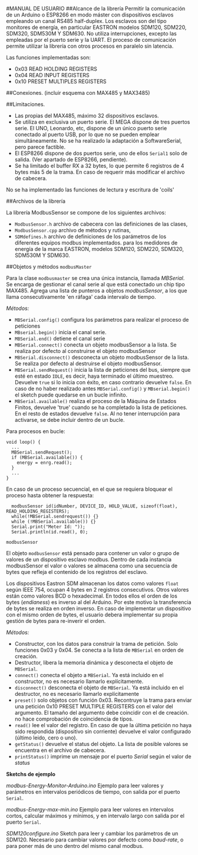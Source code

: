 #MANUAL DE USUARIO
##Alcance de la librería
Permitir la comunicación de un Arduino o ESP8266 en modo máster con dispositivos esclavos empleando un canal RS485 half-duplex.
Los esclavos son del tipo monitores de energía, en particular EASTRON modelos SDM120, SDM220, SDM320, SDM530M Y SDM630.
No utiliza interrupciones, excepto las empleadas por el puerto serie y la UART. El proceso de comunicación permite utilizar la librería
con otros procesos en paralelo sin latencia.

Las funciones implementadas son:
 - 0x03 READ HOLDING REGISTERS
 - 0x04 READ INPUT REGISTERS
 - 0x10 PRESET MULTIPLES REGISTERS

##Conexiones.
(incluir esquema con MAX485 y MAX3485)

##Limitaciones.
- Las propias del MAX485, máximo 32 dispositivos esclavos.
- Se utiliza en exclusiva un puerto serie. El MEGA dispone de tres puertos serie. 
El UNO, Leonardo, etc, dispone de un único puerto serie conectado al puerto USB, por lo que no se pueden emplear simultáneamente. 
No se ha realizado la adaptación a SoftwareSerial, pero parece factible. 
- El ESP8266 dispone de dos puertos serie, uno de ellos ``Serial1`` solo de salida. (Ver apartado de ESP8266, pendiente).
- Se ha limitado el buffer RX a 32 bytes, lo que permite 6 registros de 4 bytes más 5 de la trama. En caso de requerir más modificar el archivo de cabecera.

No se ha implementado las funciones de lectura y escritura de 'coils'

##Archivos de la librería

La librería ModbusSensor se compone de los siguientes archivos:
- ``ModbusSensor.h`` archivo de cabecera con las definiciones de las clases,
- ``ModbusSensor.cpp`` archivo de métodos y rutinas,
- ``SDMdefines.h`` archivo de definiciones de los parámetros de los diferentes equipos modbus implementados. para los medidores de energía de la marca EASTRON, modelos SDM120, SDM220, SDM320, SDM530M Y SDM630.

##Objetos y métodos
``modbusMaster``

Para la clase ``modbusmaster`` se crea una única instancia, llamada *MBSerial*. Se encarga de gestionar el canal serie al que está conectado un chip tipo MAX485.
Agrega una lista de punteros a objetos *modbusSensor*, a los que llama consecutivamente 'en ráfaga' cada intervalo de tiempo.

*Métodos:*

* ``MBSerial.config()`` configura los parámetros para realizar el proceso de peticiones
* ``MBserial.begin()`` inicia el canal serie.
* ``MBSerial.end()`` detiene el canal serie
* ``MBSerial.connect()`` conecta un objeto modbusSensor a la lista. Se realiza por defecto al construirse el objeto modbusSensor
* ``MBSerial.disconnect()`` desconecta un objeto modbusSensor de la lista. Se realiza por defecto al destruirse el objeto modbusSensor.
* ``MBSerial.sendRequest()`` inicia la lista de peticiones del bus, siempre que esté en estado ``IDLE``, es decir, haya terminado el último muestreo. Devuelve ``true`` si lo inicia con éxito, en caso contrario devuelve ``false``. En caso de no haber realizado antes  ``MBSerial.config()`` y ``MBserial.begin()`` el sketch puede quedarse en un bucle infinito.
* ``MBSerial.available()`` realiza el proceso de la Máquina de Estados Finitos, devuelve 'true' cuando se ha completado la lista de peticiones. 
En el resto de estados devuelve ``false``. Al no tener interrupción para activarse, se debe incluir dentro de un bucle.

Para procesos en bucle:
```
void loop() {
  ...
  MBSerial.sendRequest();
  if (MBSerial.available()) {
    energy = enrg.read();
  }
  ...
}
```
En caso de un proceso secuencial, en el que se requiera bloquear el proceso hasta obtener la respuesta:
```
  modbusSensor id(idNumber, DEVICE_ID, HOLD_VALUE, sizeof(float), READ_HOLDING_REGISTERS);
  while(!MBSerial.sendrequest()) {}
  while (!MBSerial.available()) {}
  Serial.print("Meter Id: ")); 
  Serial.println(id.read(), 0);
```

``modbusSensor``

El objeto ``modbusSensor`` está pensado para contener un valor o grupo de valores de un dispositivo esclavo modbus. 
Dentro de cada instancia modbusSensor el valor o valores se almacena como una secuencia de bytes que refleja el contenido de los registros del esclavo.

Los dispositivos Eastron SDM almacenan los datos como valores ``float`` según IEEE 754, ocupan 4 bytes en 2 registros consecutivos. 
Otros valores están como valores BCD o hexadecimal. En todos ellos el orden de los bytes (*endianess*) es inverso al del Arduino. 
Por este motivo la transferencia de bytes se realiza en orden inverso. En caso de implementar un dispositivo con el mismo orden de bytes,
el usuario debera implementar su propia gestión de bytes para re-inverir el orden.

*Métodos:*

- Constructor, con los datos para construir la trama de petición. Solo funciones 0x03 y 0x04. Se conecta a la lista de ``MBSerial`` en orden de creación.
- Destructor, libera la memoria dinámica y desconecta el objeto de ``MBSerial``.
- ``connect()`` conecta el objeto a ``MBSerial``. Ya está incluido en el constructor, no es necesario llamarlo explícitamente.
- ``disconnect()`` desconecta el objeto de ``MBSerial``. Ya está incluido en el destructor, no es necesario llamarlo explícitamente
- ``preset()`` solo objetos con función 0x03. Recontruye la trama para enviar una petición 0x10 PRESET MULTIPLE REGISTERS con el valor del argumento. 
El tamaño del argumento debe coincidir con el de creación. no hace comprobación de coincidencia de tipos.
- ``read()`` lee el valor del registro. En caso de que la última petición no haya sido respondida (dispositivo sin corriente) devuelve el valor configurado (último leido, cero o uno). 
- ``getStatus()`` devuelve el status del objeto. La lista de posible valores se encuentra en el archivo de cabecera.
- ``printStatus()`` imprime un mensaje por el puerto *Serial* según el valor de *status*

**Sketchs de ejemplo**

*modbus-Energy-Monitor-Arduino.ino* Ejemplo para leer valores y parámetros en intervalos periódicos de tiempo, con salida por el puerto ``Serial``.

*modbus-Energy-max-min.ino* Ejemplo para leer valores en intervalos cortos, calcular máximos y mínimos, y en intervalo largo con salida por el puerto ``Serial``.

*SDM120configure.ino* Sketch para leer y cambiar los parámetros de un SDM120. Necesario para cambiar valores por defecto como *baud-rate*, o para poner más de uno dentro del mismo canal modbus.
